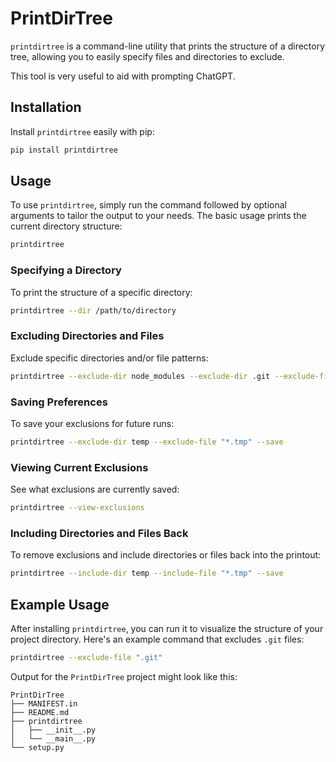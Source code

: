# PrintDirTree

`printdirtree` is a command-line utility that prints the structure of a directory tree, 
allowing you to easily specify files and directories to exclude. 

This tool is very useful to aid with prompting ChatGPT. 

## Installation

Install `printdirtree` easily with pip:

```sh
pip install printdirtree
```

## Usage

To use `printdirtree`, simply run the command followed by optional arguments to tailor the output to your needs. 
The basic usage prints the current directory structure:

```sh
printdirtree
```

### Specifying a Directory

To print the structure of a specific directory:

```sh
printdirtree --dir /path/to/directory
```

### Excluding Directories and Files

Exclude specific directories and/or file patterns:

```sh
printdirtree --exclude-dir node_modules --exclude-dir .git --exclude-file "*.log"
```

### Saving Preferences

To save your exclusions for future runs:

```sh
printdirtree --exclude-dir temp --exclude-file "*.tmp" --save
```

### Viewing Current Exclusions

See what exclusions are currently saved:

```sh
printdirtree --view-exclusions
```

### Including Directories and Files Back

To remove exclusions and include directories or files back into the printout:

```sh
printdirtree --include-dir temp --include-file "*.tmp" --save
```

## Example Usage

After installing `printdirtree`, you can run it to visualize the structure of your project directory. Here's an example command that excludes `.git` files:

```sh
printdirtree --exclude-file ".git"
```

Output for the `PrintDirTree` project might look like this:

```
PrintDirTree
├── MANIFEST.in
├── README.md
├── printdirtree
│   ├── __init__.py
│   └── __main__.py
└── setup.py
```
